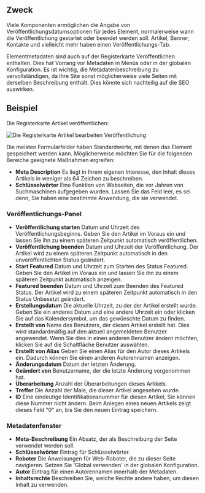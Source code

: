 <!-- Filename: Help4.x:Edit_Publishing / Display title: Veröffentlichung bearbeiten -->

## Zweck

Viele Komponenten ermöglichen die Angabe von Veröffentlichungsdatumsoptionen für jedes Element, normalerweise wann die Veröffentlichung gestartet oder beendet werden soll. Artikel, Banner, Kontakte und vielleicht mehr haben einen Veröffentlichungs-Tab.

Elementmetadaten sind auch auf der Registerkarte Veröffentlichen enthalten. Dies hat Vorrang vor Metadaten in Menüs oder in der globalen Konfiguration. Es ist wichtig, die Metadatenbeschreibung zu vervollständigen, da Ihre Site sonst möglicherweise viele Seiten mit derselben Beschreibung enthält. Dies könnte sich nachteilig auf die SEO auswirken.

## Beispiel

Die Registerkarte Artikel veröffentlichen:

![Die Registerkarte Artikel bearbeiten Veröffentlichung](../../../de/images/common-elements/articles-edit-publishing-tab.png)

Die meisten Formularfelder haben Standardwerte, mit denen das Element gespeichert werden kann. Möglicherweise möchten Sie für die folgenden Bereiche geeignete Maßnahmen ergreifen:

- **Meta Description** Es liegt in Ihrem eigenen Interesse, den Inhalt dieses Artikels in weniger als 64 Zeichen zu beschreiben.
- **Schlüsselwörter** Eine Funktion von Webseiten, die vor Jahren von Suchmaschinen aufgegeben wurden. 	Lassen Sie das Feld leer, es sei denn, Sie haben eine bestimmte Anwendung, die sie verwendet.

### Veröffentlichungs-Panel

- **Veröffentlichung starten** Datum und Uhrzeit des Veröffentlichungsbeginns. Geben Sie den Artikel im Voraus ein und lassen Sie ihn zu einem späteren Zeitpunkt automatisch veröffentlichen.
- **Veröffentlichung beenden** Datum und Uhrzeit der Veröffentlichung. Der Artikel wird zu einem späteren Zeitpunkt automatisch in den unveröffentlichten Status geändert.
- **Start Featured** Datum und Uhrzeit zum Starten des Status Featured. Geben Sie den Artikel im Voraus ein und lassen Sie ihn zu einem späteren Zeitpunkt automatisch anzeigen.
- **Featured beenden** Datum und Uhrzeit zum Beenden des Featured Status. Der Artikel wird zu einem späteren Zeitpunkt automatisch in den Status Unbesetzt geändert.
- **Erstellungsdatum** Die aktuelle Uhrzeit, zu der der Artikel erstellt wurde. Geben Sie ein anderes Datum und eine andere Uhrzeit ein oder klicken Sie auf das Kalendersymbol, um das gewünschte Datum zu finden.
- **Erstellt von** Name des Benutzers, der diesen Artikel erstellt hat. Dies wird standardmäßig auf den aktuell angemeldeten Benutzer angewendet. Wenn Sie dies in einen anderen Benutzer ändern möchten, klicken Sie auf die Schaltfläche Benutzer auswählen.
- **Erstellt von Alias** Geben Sie einen Alias für den Autor dieses Artikels ein. Dadurch können Sie einen anderen Autorennamen anzeigen.
- **Änderungsdatum** Datum der letzten Änderung.
- **Geändert von** Benutzername, der die letzte Änderung vorgenommen hat.
- **Überarbeitung** Anzahl der Überarbeitungen dieses Artikels.
- **Treffer** Die Anzahl der Male, die dieser Artikel angesehen wurde.
- **ID** Eine eindeutige Identifikationsnummer für diesen Artikel, Sie können diese Nummer nicht ändern. Beim Anlegen eines neuen Artikels zeigt dieses Feld "0" an, bis Sie den neuen Eintrag speichern.

### Metadatenfenster

- **Meta-Beschreibung** Ein Absatz, der als Beschreibung der Seite verwendet werden soll.
- **Schlüsselwörter** Eintrag für Schlüsselwörter.
- **Roboter** Die Anweisungen für Web-Roboter, die zu dieser Seite navigieren. Setzen Sie 'Global verwenden' in der globalen Konfiguration.
- **Autor** Eintrag für einen Autorennamen innerhalb der Metadaten.
- **Inhaltsrechte** Beschreiben Sie, welche Rechte andere haben, um diesen Inhalt zu verwenden.
